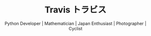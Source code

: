 <h1 id='name', align=center> Travis トラビス </h1>

<p align="center">
Python Developer | Mathematician | Japan Enthusiast | Photographer | Cyclist
</p>



<!--
- 🔭 I’m currently working on ...
- 🌱 I’m currently learning ...
- 👯 I’m looking to collaborate on ...
- 🤔 I’m looking for help with ...
- 💬 Ask me about ...
- 📫 How to reach me: ...
- 😄 Pronouns: ...
- ⚡ Fun fact: ...
-->
